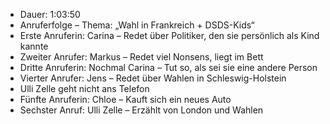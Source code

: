 - Dauer: 1:03:50  
- Anruferfolge – Thema: „Wahl in Frankreich + DSDS-Kids“  
- Erste Anruferin: Carina – Redet über Politiker, den sie persönlich als Kind kannte  
- Zweiter Anrufer: Markus – Redet viel Nonsens, liegt im Bett  
- Dritte Anruferin: Nochmal Carina – Tut so, als sei sie eine andere Person  
- Vierter Anrufer: Jens – Redet über Wahlen in Schleswig-Holstein  
- Ulli Zelle geht nicht ans Telefon  
- Fünfte Anruferin: Chloe – Kauft sich ein neues Auto  
- Sechster Anruf: Ulli Zelle – Erzählt von London und Wahlen  
